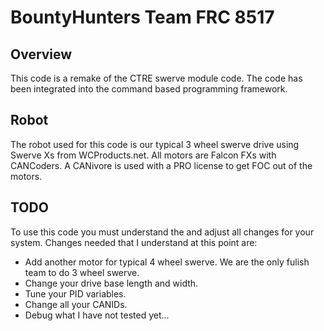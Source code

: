 # BountyHunters Team FRC 8517
## Overview
This code is a remake of the CTRE swerve module code. The code has been integrated into the command based programming framework.

## Robot 
The robot used for this code is our typical 3 wheel swerve drive using Swerve Xs from WCProducts.net. All motors are Falcon FXs with CANCoders.
A CANivore is used with a PRO license to get FOC out of the motors.

## TODO
To use this code you must understand the and adjust all changes for your system. 
Changes needed that I understand at this point are:
- Add another motor for typical 4 wheel swerve. We are the only fulish team to do 3 wheel swerve.
- Change your drive base length and width.
- Tune your PID variables.
- Change all your CANIDs.
- Debug what I have not tested yet...



